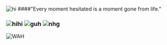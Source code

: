 ![hi](https://files.catbox.moe/xx40ly.png)
####"Every moment hesitated is a moment gone from life."
### ![hihi](https://graphic.neocities.org/tumblr_lq2uurJ8pQ1qg9aa7.gif) ![guh](https://i.imgur.com/RTrrlV1.png) ![nhg](https://graphic.neocities.org/Rose_11.gif)
![WAH](https://graphic.neocities.org/tumblr_o0gs5nuYjC1tfhjhgo9_250.gif)

